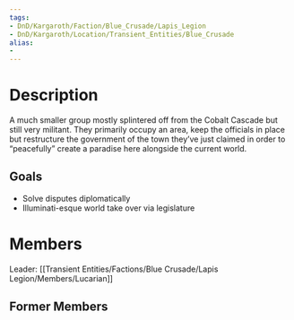 ```yaml
---
tags:
- DnD/Kargaroth/Faction/Blue_Crusade/Lapis_Legion
- DnD/Kargaroth/Location/Transient_Entities/Blue_Crusade
alias:
- 
---
```


# Description
A much smaller group mostly splintered off from the Cobalt Cascade but still very militant. They primarily occupy an area, keep the officials in place but restructure the government of the town they’ve just claimed in order to “peacefully” create a paradise here alongside the current world.

## Goals
- Solve disputes diplomatically
- Illuminati-esque world take over via legislature

# Members
Leader: [[Transient Entities/Factions/Blue Crusade/Lapis Legion/Members/Lucarian]]

## Former Members
